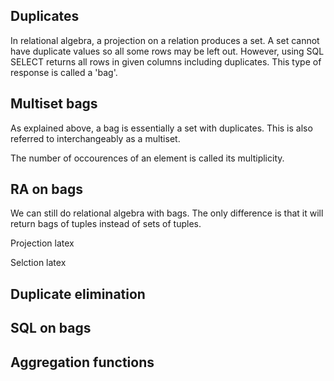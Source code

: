 ## Duplicates

In relational algebra, a projection on a relation produces a set. A set cannot have duplicate values so all some rows may be left out. However, using SQL SELECT returns all rows in given columns including duplicates. This type of response is called a 'bag'.

## Multiset bags

As explained above, a bag is essentially a set with duplicates. This is also referred to interchangeably as a multiset.

The number of occourences of an element is called its multiplicity.

## RA on bags

We can still do relational algebra with bags. The only difference is that it will return bags of tuples instead of sets of tuples.

Projection latex

Selction latex

## Duplicate elimination 

## SQL on bags

## Aggregation functions
